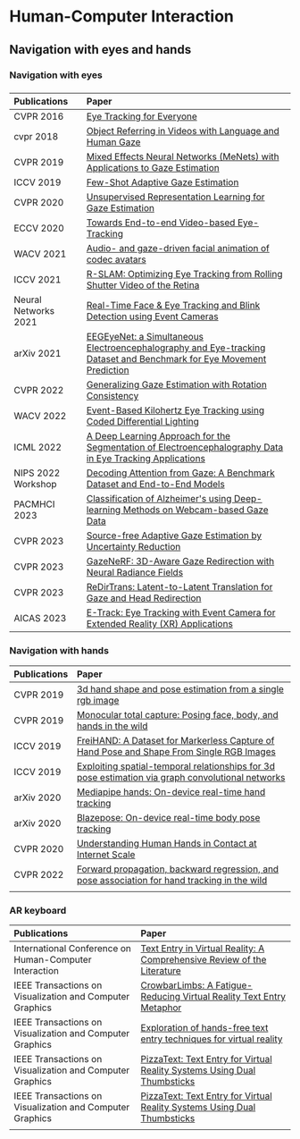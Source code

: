 # Human-Computer Interaction
## Navigation with eyes and hands

### Navigation with eyes

### 

| Publications         | Paper                                                        |
| :------------------- | :----------------------------------------------------------- |
| CVPR 2016            | [Eye Tracking for Everyone](http://openaccess.thecvf.com/content_cvpr_2016/papers/Krafka_Eye_Tracking_for_CVPR_2016_paper.pdf) |
| cvpr 2018            | [Object Referring in Videos with Language and Human Gaze](https://openaccess.thecvf.com/content_cvpr_2018/papers/Vasudevan_Object_Referring_in_CVPR_2018_paper.pdf) |
| CVPR 2019            | [Mixed Effects Neural Networks (MeNets) with Applications to Gaze Estimation](https://openaccess.thecvf.com/content_CVPR_2019/papers/Xiong_Mixed_Effects_Neural_Networks_MeNets_With_Applications_to_Gaze_Estimation_CVPR_2019_paper.pdf) |
| ICCV 2019            | [Few-Shot Adaptive Gaze Estimation](https://openaccess.thecvf.com/content_ICCV_2019/papers/Park_Few-Shot_Adaptive_Gaze_Estimation_ICCV_2019_paper.pdf) |
| CVPR 2020            | [Unsupervised Representation Learning for Gaze Estimation](https://openaccess.thecvf.com/content_CVPR_2020/papers/Yu_Unsupervised_Representation_Learning_for_Gaze_Estimation_CVPR_2020_paper.pdf) |
| ECCV 2020            | [Towards End-to-end Video-based Eye-Tracking](https://www.ecva.net/papers/eccv_2020/papers_ECCV/papers/123570732.pdf) |
| WACV 2021            | [Audio- and gaze-driven facial animation of codec avatars](https://openaccess.thecvf.com/content/WACV2021/papers/Richard_Audio-_and_Gaze-Driven_Facial_Animation_of_Codec_Avatars_WACV_2021_paper.pdf) |
| ICCV 2021            | [R-SLAM: Optimizing Eye Tracking from Rolling Shutter Video of the Retina](https://openaccess.thecvf.com/content/ICCV2021/papers/Shenoy_R-SLAM_Optimizing_Eye_Tracking_From_Rolling_Shutter_Video_of_the_ICCV_2021_paper.pdf) |
| Neural Networks 2021 | [Real-Time Face & Eye Tracking and Blink Detection using Event Cameras](https://arxiv.org/ftp/arxiv/papers/2010/2010.08278.pdf) |
| arXiv 2021           | [EEGEyeNet: a Simultaneous Electroencephalography and Eye-tracking Dataset and Benchmark for Eye Movement Prediction](https://arxiv.org/pdf/2111.05100v2.pdf) |
| CVPR 2022            | [Generalizing Gaze Estimation with Rotation Consistency](https://openaccess.thecvf.com/content/CVPR2022/papers/Bao_Generalizing_Gaze_Estimation_With_Rotation_Consistency_CVPR_2022_paper.pdf) |
| WACV 2022            | [Event-Based Kilohertz Eye Tracking using Coded Differential Lighting](https://openaccess.thecvf.com/content/WACV2022/papers/Stoffregen_Event-Based_Kilohertz_Eye_Tracking_Using_Coded_Differential_Lighting_WACV_2022_paper.pdf) |
| ICML 2022            | [A Deep Learning Approach for the Segmentation of Electroencephalography Data in Eye Tracking Applications](https://arxiv.org/pdf/2206.08672) |
| NIPS 2022 Workshop   | [Decoding Attention from Gaze: A Benchmark Dataset and End-to-End Models](https://proceedings.mlr.press/v210/uppal23a/uppal23a.pdf) |
| PACMHCI 2023         | [Classification of Alzheimer's using Deep-learning Methods on Webcam-based Gaze Data](https://dl.acm.org/doi/pdf/10.1145/3591126) |
| CVPR 2023            | [Source-free Adaptive Gaze Estimation by Uncertainty Reduction](https://openaccess.thecvf.com/content/CVPR2023/papers/Cai_Source-Free_Adaptive_Gaze_Estimation_by_Uncertainty_Reduction_CVPR_2023_paper.pdf) |
| CVPR 2023            | [GazeNeRF: 3D-Aware Gaze Redirection with Neural Radiance Fields](https://openaccess.thecvf.com/content/CVPR2023/papers/Ruzzi_GazeNeRF_3D-Aware_Gaze_Redirection_With_Neural_Radiance_Fields_CVPR_2023_paper.pdf) |
| CVPR 2023            | [ReDirTrans: Latent-to-Latent Translation for Gaze and Head Redirection](https://openaccess.thecvf.com/content/CVPR2023/papers/Jin_ReDirTrans_Latent-to-Latent_Translation_for_Gaze_and_Head_Redirection_CVPR_2023_paper.pdf) |
| AICAS 2023           | [E-Track: Eye Tracking with Event Camera for Extended Reality (XR) Applications](https://ieeexplore.ieee.org/stamp/stamp.jsp?arnumber=10168551) |





### Navigation with hands
| Publications | Paper |
| :-----| :---- |
| CVPR 2019 | [3d hand shape and pose estimation from a single rgb image](http://openaccess.thecvf.com/content_CVPR_2019/papers/Ge_3D_Hand_Shape_and_Pose_Estimation_From_a_Single_RGB_CVPR_2019_paper.pdf) |
| CVPR 2019 | [Monocular total capture: Posing face, body, and hands in the wild](https://openaccess.thecvf.com/content_CVPR_2019/papers/Xiang_Monocular_Total_Capture_Posing_Face_Body_and_Hands_in_the_CVPR_2019_paper.pdf) |
| ICCV 2019 | [FreiHAND: A Dataset for Markerless Capture of Hand Pose and Shape From Single RGB Images](http://openaccess.thecvf.com/content_ICCV_2019/papers/Zimmermann_FreiHAND_A_Dataset_for_Markerless_Capture_of_Hand_Pose_and_ICCV_2019_paper.pdf) |
| ICCV 2019 | [Exploiting spatial-temporal relationships for 3d pose estimation via graph convolutional networks](https://openaccess.thecvf.com/content_ICCV_2019/papers/Cai_Exploiting_Spatial-Temporal_Relationships_for_3D_Pose_Estimation_via_Graph_Convolutional_ICCV_2019_paper.pdf) |
| arXiv 2020 | [Mediapipe hands: On-device real-time hand tracking](https://arxiv.org/pdf/2006.10214) |
| arXiv 2020 | [Blazepose: On-device real-time body pose tracking](https://arxiv.org/pdf/2006.10204) |
| CVPR 2020 | [Understanding Human Hands in Contact at Internet Scale](https://openaccess.thecvf.com/content_CVPR_2020/papers/Shan_Understanding_Human_Hands_in_Contact_at_Internet_Scale_CVPR_2020_paper.pdf) |
| CVPR 2022 | [Forward propagation, backward regression, and pose association for hand tracking in the wild](http://openaccess.thecvf.com/content/CVPR2022/papers/Huang_Forward_Propagation_Backward_Regression_and_Pose_Association_for_Hand_Tracking_CVPR_2022_paper.pdf) |
| ||

### AR keyboard
| Publications | Paper |
| :-----| :---- |
| International Conference on Human-Computer Interaction | [Text Entry in Virtual Reality: A Comprehensive Review of the Literature](https://link.springer.com/chapter/10.1007/978-3-030-22643-5_33)|
| IEEE Transactions on Visualization and Computer Graphics | [CrowbarLimbs: A Fatigue-Reducing Virtual Reality Text Entry Metaphor](https://ieeexplore.ieee.org/abstract/document/10049695?casa_token=D73X_Dj-6dwAAAAA:8pOH5Ji5xIkQE9ipOfA5vw9DomtKrmppBMUa76DE95BgDfM58pXzxWt5lJ7PYSZfvPQjS53fBejKZw)|
| IEEE Transactions on Visualization and Computer Graphics | [Exploration of hands-free text entry techniques for virtual reality](https://ieeexplore.ieee.org/stamp/stamp.jsp?arnumber=9284687&casa_token=fPn4Bg0J2N0AAAAA:QM2ciVm253O4X0TMGk0Z5J3C4EoMvkoE1HqDJlA5esw0vzMdpp8Fr1hkvhHZ1CsCPiGW9AH2yDmF9g)|
| IEEE Transactions on Visualization and Computer Graphics | [PizzaText: Text Entry for Virtual Reality Systems Using Dual Thumbsticks]([https://ieeexplore.ieee.org/stamp/stamp.jsp?arnumber=9284687&casa_token=fPn4Bg0J2N0AAAAA:QM2ciVm253O4X0TMGk0Z5J3C4EoMvkoE1HqDJlA5esw0vzMdpp8Fr1hkvhHZ1CsCPiGW9AH2yDmF9g](https://ieeexplore.ieee.org/abstract/document/8456570?casa_token=bsgDvGANLtAAAAAA:AFyNhVrfOINLOqgSNNSzs88WzsEn9EtRX5CtjqWSFyQYfHjQ-CRZ6Q_UhV2RVYghjXHD6fPO8HWc4w)https://ieeexplore.ieee.org/abstract/document/8456570?casa_token=bsgDvGANLtAAAAAA:AFyNhVrfOINLOqgSNNSzs88WzsEn9EtRX5CtjqWSFyQYfHjQ-CRZ6Q_UhV2RVYghjXHD6fPO8HWc4w)|
| IEEE Transactions on Visualization and Computer Graphics | [PizzaText: Text Entry for Virtual Reality Systems Using Dual Thumbsticks]([https://ieeexplore.ieee.org/stamp/stamp.jsp?arnumber=9284687&casa_token=fPn4Bg0J2N0AAAAA:QM2ciVm253O4X0TMGk0Z5J3C4EoMvkoE1HqDJlA5esw0vzMdpp8Fr1hkvhHZ1CsCPiGW9AH2yDmF9g](https://ieeexplore.ieee.org/abstract/document/8456570?casa_token=bsgDvGANLtAAAAAA:AFyNhVrfOINLOqgSNNSzs88WzsEn9EtRX5CtjqWSFyQYfHjQ-CRZ6Q_UhV2RVYghjXHD6fPO8HWc4w)https://ieeexplore.ieee.org/abstract/document/8456570?casa_token=bsgDvGANLtAAAAAA:AFyNhVrfOINLOqgSNNSzs88WzsEn9EtRX5CtjqWSFyQYfHjQ-CRZ6Q_UhV2RVYghjXHD6fPO8HWc4w)|
| ||


